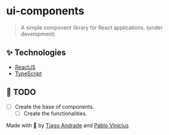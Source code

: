 # ui-components
> A simple component library for React applications. (under development)

## ✨ Technologies
- [ReactJS]
- [TypeScript]

## 📝 TODO
- [ ] Create the base of components.
  - [ ] Create the functionalities.

Made with 💚 by [Tiago Andrade] and [Pablo Vinícius]

[ReactJS]: https://reactjs.org/
[TypeScript]: https://www.typescriptlang.org/

[Tiago Andrade]: https://github.com/TiagooAndrade
[Pablo Vinícius]: https://github.com/pablo1v
